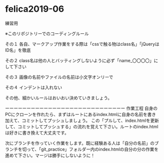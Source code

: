 # felica2019-06
練習用

※このリポジトリーでのコーディングルール

その１ 各自、マークアップ作業をする際は「cssで触る物はclass名」「jQueryはID名」を徹底

その２ class名は他の人とバッティングしないように必ず「name_〇〇〇〇」にして下さい

その３ 画像の名前やファイルの名前は小文字オンリーで

その４ インデントは入れない

その他、細かいルールはおいおい決めていきましょう。

ーーーーーーーーーーーーーーーーーーーーーーーーーーーー
作業工程
自身のPCにクローンを作れたら、まずはルートにあるindex.htmlに自身の名前を書き加えて、コミットしてプッシュしましょう。 この「プルして、index.htmlを更新して、コミットしてプッシュする」の流れを覚えて下さい。ルートのindex.htmlは好きに書き換えて大丈夫です。

次にブランチを作っていく作業をします。既に経験ある人は「自分の名前」のブランチを切って、「git_practice」フォルダー内のindex.htmlの自分の分の作業を進めて下さい。マージは勝手にしないように！
